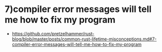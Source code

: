 # 7)compiler error messages will tell me how to fix my program

- https://github.com/pretzelhammer/rust-blog/blob/master/posts/common-rust-lifetime-misconceptions.md#7-compiler-error-messages-will-tell-me-how-to-fix-my-program
